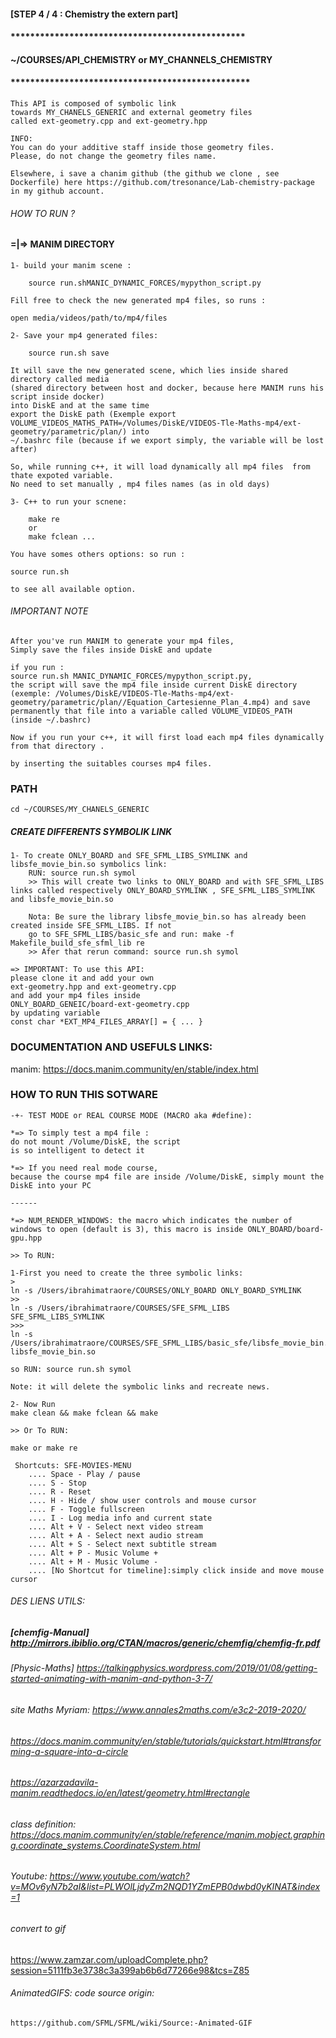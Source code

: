 #### [STEP 4 / 4 : Chemistry the extern part]
#### ************************************************
####
#### ~/COURSES/API_CHEMISTRY or MY_CHANNELS_CHEMISTRY
####
#### 
#### *************************************************

```
This API is composed of symbolic link 
towards MY_CHANELS_GENERIC and external geometry files
called ext-geometry.cpp and ext-geometry.hpp
```

```
INFO: 
You can do your additive staff inside those geometry files.
Please, do not change the geometry files name.

Elsewhere, i save a chanim github (the github we clone , see Dockerfile) here https://github.com/tresonance/Lab-chemistry-package in my github account.
```
###### HOW TO RUN ?

#### =|=> MANIM DIRECTORY

```
1- build your manim scene : 
	
	source run.shMANIC_DYNAMIC_FORCES/mypython_script.py 

Fill free to check the new generated mp4 files, so runs :

open media/videos/path/to/mp4/files
```

```
2- Save your mp4 generated files: 

	source run.sh save

It will save the new generated scene, which lies inside shared directory called media 
(shared directory between host and docker, because here MANIM runs his script inside docker)
into DiskE and at the same time 
export the DiskE path (Exemple export VOLUME_VIDEOS_MATHS_PATH=/Volumes/DiskE/VIDEOS-Tle-Maths-mp4/ext-geometry/parametric/plan/) into 
~/.bashrc file (because if we export simply, the variable will be lost after)

So, while running c++, it will load dynamically all mp4 files  from thate expoted variable.
No need to set manually , mp4 files names (as in old days)
```

```
3- C++ to run your scnene: 

	make re 
	or 
	make fclean ...

You have somes others options: so run :

source run.sh

to see all available option.
```

###### IMPORTANT NOTE
```
After you've run MANIM to generate your mp4 files, 
Simply save the files inside DiskE and update

if you run : 
source run.sh MANIC_DYNAMIC_FORCES/mypython_script.py, 
the script will save the mp4 file inside current DiskE directory (exemple: /Volumes/DiskE/VIDEOS-Tle-Maths-mp4/ext-geometry/parametric/plan//Equation_Cartesienne_Plan_4.mp4) and save permanently that file into a variable called VOLUME_VIDEOS_PATH (inside ~/.bashrc)
```

```
Now if you run your c++, it will first load each mp4 files dynamically from that directory .

by inserting the suitables courses mp4 files. 
```


### PATH
```
cd ~/COURSES/MY_CHANELS_GENERIC
```

##### CREATE DIFFERENTS SYMBOLIK LINK
```
1- To create ONLY_BOARD and SFE_SFML_LIBS_SYMLINK and libsfe_movie_bin.so symbolics link: 
    RUN: source run.sh symol
    >> This will create two links to ONLY_BOARD and with SFE_SFML_LIBS links called respectively ONLY_BOARD_SYMLINK , SFE_SFML_LIBS_SYMLINK and libsfe_movie_bin.so
```

```
    Nota: Be sure the library libsfe_movie_bin.so has already been created inside SFE_SFML_LIBS. If not 
    go to SFE_SFML_LIBS/basic_sfe and run: make -f Makefile_build_sfe_sfml_lib re
    >> Afer that rerun command: source run.sh symol
```

```
=> IMPORTANT: To use this API: 
please clone it and add your own 
ext-geometry.hpp and ext-geometry.cpp 
and add your mp4 files inside 
ONLY_BOARD_GENEIC/board-ext-geometry.cpp 
by updating variable 
const char *EXT_MP4_FILES_ARRAY[] = { ... }
```


### DOCUMENTATION AND USEFULS LINKS:
manim: https://docs.manim.community/en/stable/index.html

### HOW TO RUN THIS SOTWARE
````
-+- TEST MODE or REAL COURSE MODE (MACRO aka #define):

*=> To simply test a mp4 file : 
do not mount /Volume/DiskE, the script 
is so intelligent to detect it

*=> If you need real mode course, 
because the course mp4 file are inside /Volume/DiskE, simply mount the DiskE into your PC

------

*=> NUM_RENDER_WINDOWS: the macro which indicates the number of windows to open (default is 3), this macro is inside ONLY_BOARD/board-gpu.hpp 
````

```
>> To RUN:
```

```
1-First you need to create the three symbolic links:
>
ln -s /Users/ibrahimatraore/COURSES/ONLY_BOARD ONLY_BOARD_SYMLINK 
>>
ln -s /Users/ibrahimatraore/COURSES/SFE_SFML_LIBS SFE_SFML_LIBS_SYMLINK 
>>>
ln -s /Users/ibrahimatraore/COURSES/SFE_SFML_LIBS/basic_sfe/libsfe_movie_bin.so libsfe_movie_bin.so 

so RUN: source run.sh symol

Note: it will delete the symbolic links and recreate news.
``` 

```
2- Now Run
make clean && make fclean && make
```

```
>> Or To RUN:

make or make re
```

```
 Shortcuts: SFE-MOVIES-MENU
	.... Space - Play / pause 
	.... S - Stop 
	.... R - Reset 
	.... H - Hide / show user controls and mouse cursor
	.... F - Toggle fullscreen 
	.... I - Log media info and current state 
	.... Alt + V - Select next video stream 
	.... Alt + A - Select next audio stream 
	.... Alt + S - Select next subtitle stream 
	.... Alt + P - Music Volume + 
	.... Alt + M - Music Volume - 
    .... [No Shortcut for timeline]:simply click inside and move mouse cursor
```

######  DES LIENS UTILS:
##### [chemfig-Manual] http://mirrors.ibiblio.org/CTAN/macros/generic/chemfig/chemfig-fr.pdf

###### [Physic-Maths] https://talkingphysics.wordpress.com/2019/01/08/getting-started-animating-with-manim-and-python-3-7/

###### site Maths Myriam: https://www.annales2maths.com/e3c2-2019-2020/

###### https://docs.manim.community/en/stable/tutorials/quickstart.html#transforming-a-square-into-a-circle


###### https://azarzadavila-manim.readthedocs.io/en/latest/geometry.html#rectangle


###### class definition: https://docs.manim.community/en/stable/reference/manim.mobject.graphing.coordinate_systems.CoordinateSystem.html

###### Youtube: https://www.youtube.com/watch?v=MOv6yN7b2aI&list=PLWOlLjdyZm2NQD1YZmEPB0dwbd0yKINAT&index=1

###### convert to gif 
https://www.zamzar.com/uploadComplete.php?session=5111fb3e3738c3a399ab6b6d77266e98&tcs=Z85

###### AnimatedGIFS: code source origin:
    https://github.com/SFML/SFML/wiki/Source:-Animated-GIF
